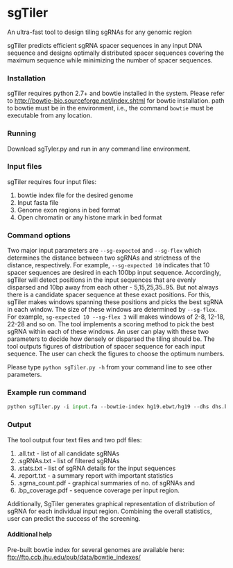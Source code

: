# sgTiler
An ultra-fast tool to design tiling sgRNAs for any genomic region

sgTiler predicts efficient sgRNA spacer sequences in any input DNA sequence and designs optimally distributed spacer sequences covering the maximum sequence while minimizing the number of spacer sequences.

### Installation
sgTiler requires python 2.7+ and bowtie installed in the system. 
Please refer to http://bowtie-bio.sourceforge.net/index.shtml for bowtie installation.
path to bowtie must be in the environment, i.e., the command `bowtie` must be executable from any location.

### Running
Download sgTyler.py and run in any command line environment.

### Input files
sgTiler requires four input files:
1. bowtie index file for the desired genome
2. Input fasta file
3. Genome exon regions in bed format
4. Open chromatin or any histone mark in bed format

### Command options
Two major input parameters are `--sg-expected` and `--sg-flex` which determines the distance between two sgRNAs and strictness of the distance, respectively. For example, `--sg-expected 10` indicates that 10 spacer sequences are desired in each 100bp input sequence. Accordingly, sgTiler will detect positions in the input sequences that are evenly disparsed and 10bp away from each other - 5,15,25,35..95. But not always there is a candidate spacer sequence at these exact positions. For this, sgTiler makes windows spanning these positions and picks the best sgRNA in each window. The size of these windows are determined by `--sg-flex`. For example, `sg-expected 10 --sg-flex 3` will makes windows of 2-8, 12-18, 22-28 and so on. The tool implements a scoring method to pick the best sgRNA within each of these windows. An user can play with these two parameters to decide how densely or disparsed the tiling should be. The tool outputs figures of distribution of spacer sequence for each input sequence. The user can check the figures to choose the optimum numbers.

Please type `python sgTiler.py -h` from your command line to see other parameters.

### Example run command
```python
python sgTiler.py -i input.fa --bowtie-index hg19.ebwt/hg19 --dhs dhs.bed --gtf allExons.bed --sg-expected 8 --verbose --dir output_boxplots --output sgTiler_output
```

### Output
The tool output four text files and two pdf files:
1. .all.txt - list of all candidate sgRNAs
2. .sgRNAs.txt - list of filtered sgRNAs
3. .stats.txt - list of sgRNA details for the input sequences 
4. .report.txt - a summary report with important statistics
5. .sgrna_count.pdf - graphical summaries of no. of sgRNAs and
6. .bp_coverage.pdf - sequence coverage per input region.

Additionally, SgTiler generates graphical representation of distribution of sgRNA for each individual input region. Combining the overall statistics, user can predict the success of the screening.

#### Additional help
Pre-built bowtie index for several genomes are available here: ftp://ftp.ccb.jhu.edu/pub/data/bowtie_indexes/
